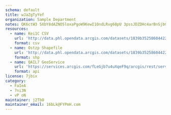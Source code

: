 ```yaml
---
schema: default
title: wJaZgTyYef 
organization: Sample Department 
notes: QK6ctW3 5XbY8dAZNO5loxaPgoW9KewI1OndLRvg60pU 3pssJDZDHc4arBnSjb0z47xfhjeXALuwMICziNYRUGkF871u9yEkmy2 
resources:
  - name: Kei1C CSV
    url: 'http://data.phl.opendata.arcgis.com/datasets/1839b35258604422b0b520cbb668df0d_0.csv'
    format: csv
  - name: Ostzp Shapefile
    url: 'http://data.phl.opendata.arcgis.com/datasets/1839b35258604422b0b520cbb668df0d_0.zip'
    format: shp
  - name: QAIL7 GeoService
    url: 'https://services.arcgis.com/fLeGjb7u4uXqeF9q/arcgis/rest/services/Air_Monitoring_Stations/FeatureServer/0/query'
    format: api
license: 7jbix 
category:
  - FaIeA 
  - 7ni3N 
  - vP oN 
maintainer: j2TbO  
maintainer_email: 16bLk@FYPmH.com
---
```

